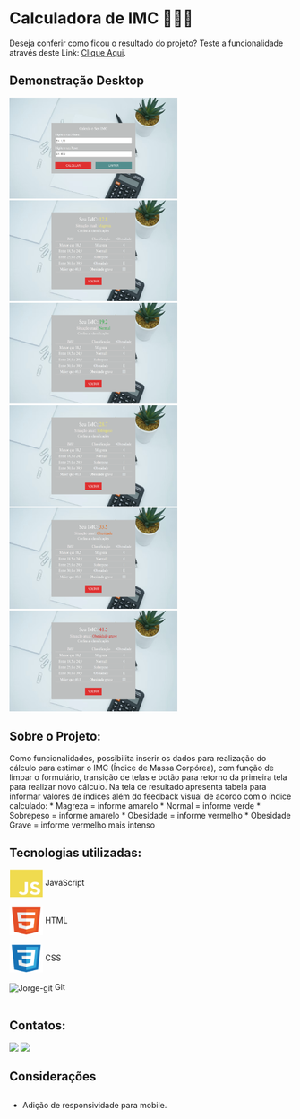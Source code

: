 <h1>Calculadora de IMC 🥗🤞🍅</h1>

Deseja conferir como ficou o resultado do projeto? Teste a funcionalidade através deste Link: [Clique Aqui]( https://jorgedeaquino.github.io/calculadora-de-IMC/?altura=&peso=).

## **Demonstração Desktop**
<div>
<img src="img-readme/tela-inicial-desk.png " height="180px" width="300px">
<img src="img-readme/resultado-magr.png" height="180px" width="300px"> 
<br>
<img src="img-readme/resultado-nor.png" height="180px" width="300px">
<img src="img-readme/resultado-sobre.png" height="180px" width="300px">
<br>
<img src="img-readme/resultado-ob.png" height="180px" width="300px">
<img src="img-readme/resultado-obgra.png" height="180px" width="300px">
</div>

<h2>Sobre o Projeto:</h2>
  
Como funcionalidades, possibilita inserir os dados para realização do cálculo para estimar o IMC (Índice de Massa Corpórea), com função de limpar o formulário, transição de telas e botão para retorno da primeira tela para realizar novo cálculo.
Na tela de resultado apresenta tabela para informar valores de índices além do feedback visual de acordo com o índice calculado:
	* Magreza = informe amarelo
	* Normal = informe verde
	* Sobrepeso = informe amarelo
	* Obesidade = informe vermelho
	* Obesidade Grave = informe vermelho mais intenso

<h2>Tecnologias utilizadas:</h2>


<div>
        <img align="center" alt="Jorge-Js" height="50" width="60" src="https://raw.githubusercontent.com/devicons/devicon/master/icons/javascript/javascript-plain.svg">
        <span>JavaScript</span>
</div>
	
<br> 
	
<div>
        <img align="center" alt="Jorge-HTML" height="50" width="60" src="https://raw.githubusercontent.com/devicons/devicon/master/icons/html5/html5-original.svg">
        <span>HTML</span>
</div>
	
<br> 
	
<div>
        <img align="center" alt="Jorge-CSS" height="50" width="60" src="https://raw.githubusercontent.com/devicons/devicon/master/icons/css3/css3-original.svg">
        <span>CSS</span>
</div>
	
<br> 
	
<div>
        <img align="center" alt="Jorge-git" height="50" width="60" src="https://cdn.jsdelivr.net/gh/devicons/devicon/icons/git/git-original.svg">
        <span>Git</span>
</div>
  
<br> 
  
<div> 
  <h2> Contatos:</h2>
  <a href="https://www.linkedin.com/in/jorge-alexandre-de-aquino/" target="_blank"><img src="https://img.shields.io/badge/-LinkedIn-%230077B5?style=for-the-badge&logo=linkedin&logoColor=white" target="_blank"></a> 
  <a href = "mailto:jorgeaamsantos@gmail.com"><img src="https://img.shields.io/badge/-Gmail-%23333?style=for-the-badge&logo=gmail&logoColor=white" target="_blank"></a>
</div>


## **Considerações** <h2>

* Adição de responsividade para mobile.
